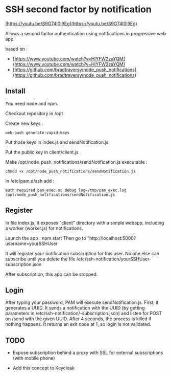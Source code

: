 # SSH second factor by notification

[https://youtu.be/S9G74I0i9Eg](https://youtu.be/S9G74I0i9Eg)

Allows a second factor authentication using notifications in progressive web app.

based on :

- [https://www.youtube.com/watch?v=HlYFW2zaYQM](https://www.youtube.com/watch?v=HlYFW2zaYQM)
- [https://github.com/bradtraversy/node_push_notifications](https://github.com/bradtraversy/node_push_notifications)

## Install
You need node and npm.

Checkout repository in /opt

Create new keys : 

```
web-push generate-vapid-keys
```

Put those keys in index.js and sendNotification.js

Put the public key in client/client.js


Make /opt/node_push_notifications/sendNotification.js executable : 
```
chmod +x /opt/node_push_notifications/sendNotification.js
```

In /etc/pam.d/ssh add : 

```
auth required pam_exec.so debug log=/tmp/pam_exec.log  /opt/node_push_notifications/sendNotification.js
```

## Register

In file index.js, it exposes "client" directory with a simple webapp, including a worker (worker.js) for notifications.

Launch the app : npm start
Then go to "http://localhost:5000?username=yourSSHUser

It will register your notification subscription for this user. No one else can subscribe until you delete the file /etc/ssh-notification/yourSSHUser-subscription.json

After subscription, this app can be stopped.

## Login

After typing your password, PAM will execute sendNotification.js.
First, it generates a UUID.
It sends a notification with the UUID (by getting parameters in /etc/ssh-notification/<user>-subscription.json) and listen for POST on /send
with the given UUID.
After 4 seconds, the process is killed if nothing happens. It returns an exit code at 1, so login is not validated.

## TODO
- Expose subscription behind a proxy with SSL for external subscriptions (with mobile phone)

- Add this concept to Keycloak

